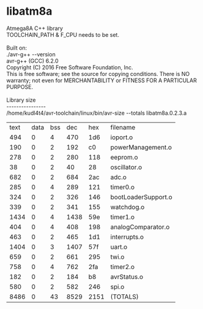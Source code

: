 # libatm8a
Atmega8A C++ library
 <br />
TOOLCHAIN_PATH & F_CPU needs to be set. <br />
 <br />
Built on: <br />
./avr-g++ --version <br />
avr-g++ (GCC) 6.2.0 <br />
Copyright (C) 2016 Free Software Foundation, Inc. <br />
This is free software; see the source for copying conditions.  There is NO
warranty; not even for MERCHANTABILITY or FITNESS FOR A PARTICULAR PURPOSE. <br />
 <br />
Library size <br />
---------------- <br />
/home/kudl4t4/avr-toolchain/linux/bin/avr-size --totals libatm8a.0.2.3.a <br />
<table>
<tr><td>text</td><td>data</td><td>bss</td><td>dec</td><td>hex</td><td>filename</td></tr>
<tr><td>494</td><td>0</td><td>4</td><td>470</td><td>1d6</td><td>ioport.o</td></tr>
<tr><td>190</td><td>0</td><td>2</td><td>192</td><td>c0</td><td>powerManagement.o</td></tr>
<tr><td>278</td><td>0</td><td>2</td><td>280</td><td>118</td><td>eeprom.o</td></tr>
<tr><td>38</td><td>0</td><td>2</td><td>40</td><td>28</td><td>oscillator.o</td></tr>
<tr><td>682</td><td>0</td><td>2</td><td>684</td><td>2ac</td><td>adc.o</td></tr>
<tr><td>285</td><td>0</td><td>4</td><td>289</td><td>121</td><td>timer0.o</td></tr>
<tr><td>324</td><td>0</td><td>2</td><td>326</td><td>146</td><td>bootLoaderSupport.o</td></tr>
<tr><td>339</td><td>0</td><td>2</td><td>341</td><td>155</td><td>watchdog.o</td></tr>
<tr><td>1434</td><td>0</td><td>4</td><td>1438</td><td>59e</td><td>timer1.o</td></tr>
<tr><td>404</td><td>0</td><td>4</td><td>408</td><td>198</td><td>analogComparator.o</td></tr>
<tr><td>463</td><td>0</td><td>2</td><td>465</td><td>1d1</td><td>interrupts.o</td></tr>
<tr><td>1404</td><td>0</td><td>3</td><td>1407</td><td>57f</td><td>uart.o</td></tr>
<tr><td>659</td><td>0</td><td>2</td><td>661</td><td>295</td><td>twi.o</td></tr>
<tr><td>758</td><td>0</td><td>4</td><td>762</td><td>2fa</td><td>timer2.o</td></tr>
<tr><td>182</td><td>0</td><td>2</td><td>184</td><td>b8</td><td>avrStatus.o</td></tr>
<tr><td>580</td><td>0</td><td>2</td><td>582</td><td>246</td><td>spi.o</td></tr>
<tr><td>8486</td><td>0</td><td>43</td><td>8529</td><td>2151</td><td>(TOTALS)</td></tr>
</table>
